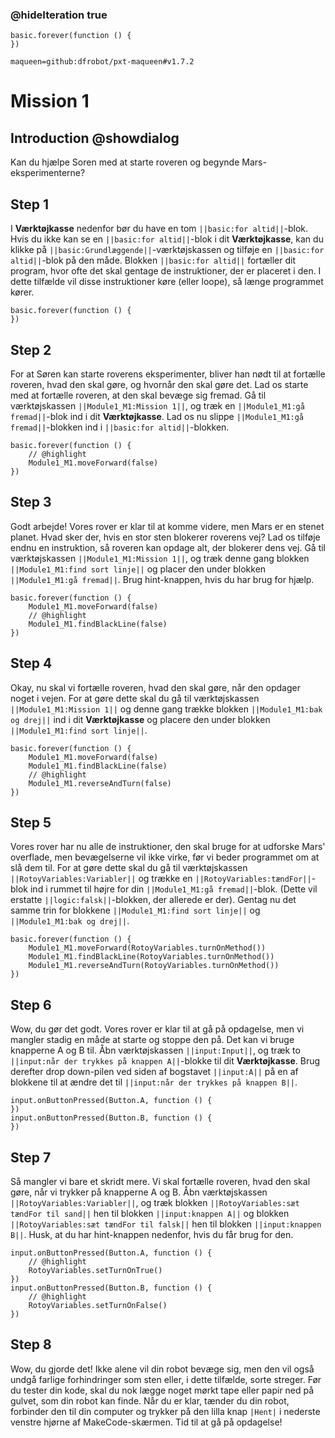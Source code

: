 ### @hideIteration true

```template
basic.forever(function () {
})
```

```package
maqueen=github:dfrobot/pxt-maqueen#v1.7.2
```

# Mission 1

## Introduction @showdialog

Kan du hjælpe Soren med at starte roveren og begynde Mars-eksperimenterne?

## Step 1

I **Værktøjkasse** nedenfor bør du have en tom ``||basic:for altid||``-blok. Hvis du ikke kan se en ``||basic:for altid||``-blok i dit **Værktøjkasse**, kan du klikke på ``||basic:Grundlæggende||``-værktøjskassen og tilføje en ``||basic:for altid||``-blok på den måde. Blokken ``||basic:for altid||`` fortæller dit program, hvor ofte det skal gentage de instruktioner, der er placeret i den. I dette tilfælde vil disse instruktioner køre (eller loope), så længe programmet kører.

```blocks
basic.forever(function () {
})
```

## Step 2

For at Søren kan starte roverens eksperimenter, bliver han nødt til at fortælle roveren, hvad den skal gøre, og hvornår den skal gøre det. Lad os starte med at fortælle roveren, at den skal bevæge sig fremad. Gå til værktøjskassen ``||Module1_M1:Mission 1||``, og træk en ``||Module1_M1:gå fremad||``-blok ind i dit **Værktøjkasse**. Lad os nu slippe ``||Module1_M1:gå fremad||``-blokken ind i ``||basic:for altid||``-blokken. 

```blocks
basic.forever(function () {
    // @highlight
    Module1_M1.moveForward(false)
})
```

## Step 3

Godt arbejde! Vores rover er klar til at komme videre, men Mars er en stenet planet. Hvad sker der, hvis en stor sten blokerer roverens vej? Lad os tilføje endnu en instruktion, så roveren kan opdage alt, der blokerer dens vej. Gå til værktøjskassen ``||Module1_M1:Mission 1||``, og træk denne gang blokken ``||Module1_M1:find sort linje||`` og placer den under blokken ``||Module1_M1:gå fremad||``. Brug hint-knappen, hvis du har brug for hjælp.

```blocks
basic.forever(function () {
    Module1_M1.moveForward(false)
    // @highlight
    Module1_M1.findBlackLine(false)
})
```

## Step 4

Okay, nu skal vi fortælle roveren, hvad den skal gøre, når den opdager noget i vejen. For at gøre dette skal du gå til værktøjskassen ``||Module1_M1:Mission 1||`` og denne gang trække blokken ``||Module1_M1:bak og drej||`` ind i dit **Værktøjkasse** og placere den under blokken ``||Module1_M1:find sort linje||``. 

```blocks
basic.forever(function () {
    Module1_M1.moveForward(false)
    Module1_M1.findBlackLine(false)
    // @highlight
    Module1_M1.reverseAndTurn(false)
})
```

## Step 5

Vores rover har nu alle de instruktioner, den skal bruge for at udforske Mars' overflade, men bevægelserne vil ikke virke, før vi beder programmet om at slå dem til. For at gøre dette skal du gå til værktøjskassen ``||RotoyVariables:Variabler||`` og trække en ``||RotoyVariables:tændFor||``-blok ind i rummet til højre for din ``||Module1_M1:gå fremad||``-blok. (Dette vil erstatte ``||logic:falsk||``-blokken, der allerede er der). Gentag nu det samme trin for blokkene ``||Module1_M1:find sort linje||`` og ``||Module1_M1:bak og drej||``. 

```blocks
basic.forever(function () {
    Module1_M1.moveForward(RotoyVariables.turnOnMethod())
    Module1_M1.findBlackLine(RotoyVariables.turnOnMethod())
    Module1_M1.reverseAndTurn(RotoyVariables.turnOnMethod())
})
```

## Step 6

Wow, du gør det godt. Vores rover er klar til at gå på opdagelse, men vi mangler stadig en måde at starte og stoppe den på. Det kan vi bruge knapperne A og B til. Åbn værktøjskassen ``||input:Input||``, og træk to ``||input:når der trykkes på knappen A||``-blokke til dit **Værktøjkasse**. Brug derefter drop down-pilen ved siden af bogstavet ``||input:A||`` på en af blokkene til at ændre det til ``||input:når der trykkes på knappen B||``.

```blocks
input.onButtonPressed(Button.A, function () {
})
input.onButtonPressed(Button.B, function () {
})
```

## Step 7

Så mangler vi bare et skridt mere. Vi skal fortælle roveren, hvad den skal gøre, når vi trykker på knapperne A og B. Åbn værktøjskassen ``||RotoyVariables:Variabler||``, og træk blokken ``||RotoyVariables:sæt tændFor til sand||`` hen til blokken ``||input:knappen A||`` og blokken ``||RotoyVariables:sæt tændFor til falsk||`` hen til blokken ``||input:knappen B||``. Husk, at du har hint-knappen nedenfor, hvis du får brug for den. 

```blocks
input.onButtonPressed(Button.A, function () {
    // @highlight
    RotoyVariables.setTurnOnTrue()
})
input.onButtonPressed(Button.B, function () {
    // @highlight
    RotoyVariables.setTurnOnFalse()
})
```


## Step 8

Wow, du gjorde det! Ikke alene vil din robot bevæge sig, men den vil også undgå farlige forhindringer som sten eller, i dette tilfælde, sorte streger. Før du tester din kode, skal du nok lægge noget mørkt tape eller papir ned på gulvet, som din robot kan finde. Når du er klar, tænder du din robot, forbinder den til din computer og trykker på den lilla knap ``|Hent|`` i nederste venstre hjørne af MakeCode-skærmen. Tid til at gå på opdagelse!